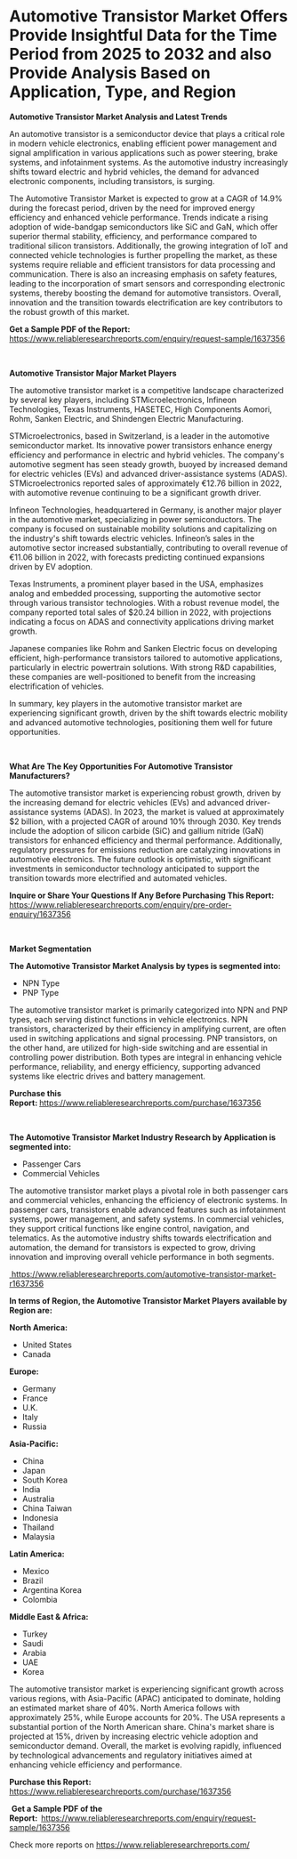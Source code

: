 <p><h1>Automotive Transistor Market Offers Provide Insightful Data for the Time Period from 2025 to 2032 and also Provide Analysis Based on Application, Type, and Region</h1></p><p><strong>Automotive Transistor Market Analysis and Latest Trends</strong></p>
<p><p>An automotive transistor is a semiconductor device that plays a critical role in modern vehicle electronics, enabling efficient power management and signal amplification in various applications such as power steering, brake systems, and infotainment systems. As the automotive industry increasingly shifts toward electric and hybrid vehicles, the demand for advanced electronic components, including transistors, is surging. </p><p>The Automotive Transistor Market is expected to grow at a CAGR of 14.9% during the forecast period, driven by the need for improved energy efficiency and enhanced vehicle performance. Trends indicate a rising adoption of wide-bandgap semiconductors like SiC and GaN, which offer superior thermal stability, efficiency, and performance compared to traditional silicon transistors. Additionally, the growing integration of IoT and connected vehicle technologies is further propelling the market, as these systems require reliable and efficient transistors for data processing and communication. There is also an increasing emphasis on safety features, leading to the incorporation of smart sensors and corresponding electronic systems, thereby boosting the demand for automotive transistors. Overall, innovation and the transition towards electrification are key contributors to the robust growth of this market.</p></p>
<p><strong>Get a Sample PDF of the Report:&nbsp;</strong> <a href="https://www.reliableresearchreports.com/enquiry/request-sample/1637356?utm_campaign=2286&utm_medium=2&utm_source=Github&utm_content=ia&utm_term=30032025&utm_id=automotive-transistor">https://www.reliableresearchreports.com/enquiry/request-sample/1637356</a></p>
<p>&nbsp;</p>
<p><strong>Automotive Transistor Major Market Players</strong></p>
<p><p>The automotive transistor market is a competitive landscape characterized by several key players, including STMicroelectronics, Infineon Technologies, Texas Instruments, HASETEC, High Components Aomori, Rohm, Sanken Electric, and Shindengen Electric Manufacturing.</p><p>STMicroelectronics, based in Switzerland, is a leader in the automotive semiconductor market. Its innovative power transistors enhance energy efficiency and performance in electric and hybrid vehicles. The company's automotive segment has seen steady growth, buoyed by increased demand for electric vehicles (EVs) and advanced driver-assistance systems (ADAS). STMicroelectronics reported sales of approximately €12.76 billion in 2022, with automotive revenue continuing to be a significant growth driver.</p><p>Infineon Technologies, headquartered in Germany, is another major player in the automotive market, specializing in power semiconductors. The company is focused on sustainable mobility solutions and capitalizing on the industry's shift towards electric vehicles. Infineon’s sales in the automotive sector increased substantially, contributing to overall revenue of €11.06 billion in 2022, with forecasts predicting continued expansions driven by EV adoption.</p><p>Texas Instruments, a prominent player based in the USA, emphasizes analog and embedded processing, supporting the automotive sector through various transistor technologies. With a robust revenue model, the company reported total sales of $20.24 billion in 2022, with projections indicating a focus on ADAS and connectivity applications driving market growth.</p><p>Japanese companies like Rohm and Sanken Electric focus on developing efficient, high-performance transistors tailored to automotive applications, particularly in electric powertrain solutions. With strong R&D capabilities, these companies are well-positioned to benefit from the increasing electrification of vehicles.</p><p>In summary, key players in the automotive transistor market are experiencing significant growth, driven by the shift towards electric mobility and advanced automotive technologies, positioning them well for future opportunities.</p></p>
<p>&nbsp;</p>
<p><strong>What Are The Key Opportunities For Automotive Transistor Manufacturers?</strong></p>
<p><p>The automotive transistor market is experiencing robust growth, driven by the increasing demand for electric vehicles (EVs) and advanced driver-assistance systems (ADAS). In 2023, the market is valued at approximately $2 billion, with a projected CAGR of around 10% through 2030. Key trends include the adoption of silicon carbide (SiC) and gallium nitride (GaN) transistors for enhanced efficiency and thermal performance. Additionally, regulatory pressures for emissions reduction are catalyzing innovations in automotive electronics. The future outlook is optimistic, with significant investments in semiconductor technology anticipated to support the transition towards more electrified and automated vehicles.</p></p>
<p><strong>Inquire or Share Your Questions If Any Before Purchasing This Report:</strong> <a href="https://www.reliableresearchreports.com/enquiry/pre-order-enquiry/1637356?utm_campaign=2286&utm_medium=2&utm_source=Github&utm_content=ia&utm_term=30032025&utm_id=automotive-transistor">https://www.reliableresearchreports.com/enquiry/pre-order-enquiry/1637356</a></p>
<p>&nbsp;</p>
<p><strong>Market Segmentation</strong></p>
<p><strong>The Automotive Transistor Market Analysis by types is segmented into:</strong></p>
<p><ul><li>NPN Type</li><li>PNP Type</li></ul></p>
<p><p>The automotive transistor market is primarily categorized into NPN and PNP types, each serving distinct functions in vehicle electronics. NPN transistors, characterized by their efficiency in amplifying current, are often used in switching applications and signal processing. PNP transistors, on the other hand, are utilized for high-side switching and are essential in controlling power distribution. Both types are integral in enhancing vehicle performance, reliability, and energy efficiency, supporting advanced systems like electric drives and battery management.</p></p>
<p><strong>Purchase this Report:&nbsp;</strong><a href="https://www.reliableresearchreports.com/purchase/1637356?utm_campaign=2286&utm_medium=2&utm_source=Github&utm_content=ia&utm_term=30032025&utm_id=automotive-transistor">https://www.reliableresearchreports.com/purchase/1637356</a></p>
<p>&nbsp;</p>
<p><strong>The Automotive Transistor Market Industry Research by Application is segmented into:</strong></p>
<p><ul><li>Passenger Cars</li><li>Commercial Vehicles</li></ul></p>
<p><p>The automotive transistor market plays a pivotal role in both passenger cars and commercial vehicles, enhancing the efficiency of electronic systems. In passenger cars, transistors enable advanced features such as infotainment systems, power management, and safety systems. In commercial vehicles, they support critical functions like engine control, navigation, and telematics. As the automotive industry shifts towards electrification and automation, the demand for transistors is expected to grow, driving innovation and improving overall vehicle performance in both segments.</p></p>
<p><a href="https://www.reliableresearchreports.com/automotive-transistor-market-r1637356?utm_campaign=2286&utm_medium=2&utm_source=Github&utm_content=ia&utm_term=30032025&utm_id=automotive-transistor">&nbsp;https://www.reliableresearchreports.com/automotive-transistor-market-r1637356</a></p>
<p><strong>In terms of Region, the Automotive Transistor Market Players available by Region are:</strong></p>
<p>
    <p> <strong> North America: </strong>
        <ul>
            <li>United States</li>
            <li>Canada</li>
        </ul>
        </p> 
    <p> <strong> Europe: </strong>
        <ul>
            <li>Germany</li>
            <li>France</li>
            <li>U.K.</li>
            <li>Italy</li>
            <li>Russia</li>
        </ul>
        </p> 
    <p> <strong> Asia-Pacific: </strong>
        <ul>
            <li>China</li>
            <li>Japan</li>
            <li>South Korea</li>
            <li>India</li>
            <li>Australia</li>
            <li>China Taiwan</li>
            <li>Indonesia</li>
            <li>Thailand</li>
            <li>Malaysia</li>
        </ul>
        </p> 
    <p> <strong> Latin America: </strong>
        <ul>
            <li>Mexico</li>
            <li>Brazil</li>
            <li>Argentina Korea</li>
            <li>Colombia</li>
        </ul>
        </p> 
    <p> <strong> Middle East & Africa: </strong>
        <ul>
            <li>Turkey</li>
            <li>Saudi</li>
            <li>Arabia</li>
            <li>UAE</li>
            <li>Korea</li>
        </ul>
    </p>
    </p>
<p><p>The automotive transistor market is experiencing significant growth across various regions, with Asia-Pacific (APAC) anticipated to dominate, holding an estimated market share of 40%. North America follows with approximately 25%, while Europe accounts for 20%. The USA represents a substantial portion of the North American share. China's market share is projected at 15%, driven by increasing electric vehicle adoption and semiconductor demand. Overall, the market is evolving rapidly, influenced by technological advancements and regulatory initiatives aimed at enhancing vehicle efficiency and performance.</p></p>
<p><strong>Purchase this Report: </strong><a href="https://www.reliableresearchreports.com/purchase/1637356?utm_campaign=2286&utm_medium=2&utm_source=Github&utm_content=ia&utm_term=30032025&utm_id=automotive-transistor">https://www.reliableresearchreports.com/purchase/1637356</a></p>
<p>&nbsp;<strong>Get a Sample PDF of the Report:&nbsp;&nbsp;</strong><a href="https://www.reliableresearchreports.com/enquiry/request-sample/1637356?utm_campaign=2286&utm_medium=2&utm_source=Github&utm_content=ia&utm_term=30032025&utm_id=automotive-transistor">https://www.reliableresearchreports.com/enquiry/request-sample/1637356</a></p>
<p><strong></strong></p>
<p>Check more reports on <a href="https://www.reliableresearchreports.com/?utm_campaign=2286&utm_medium=2&utm_source=Github&utm_content=ia&utm_term=30032025&utm_id=automotive-transistor">https://www.reliableresearchreports.com/</a></p>